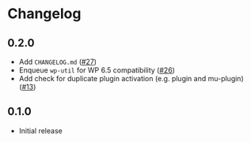 # Changelog

## 0.2.0
- Add `CHANGELOG.md` ([#27](https://github.com/salcode/wp-fast-login/issues/27))
- Enqueue `wp-util` for WP 6.5 compatibility ([#26](https://github.com/salcode/wp-fast-login/issues/26))
- Add check for duplicate plugin activation (e.g. plugin and mu-plugin) ([#13](https://github.com/salcode/wp-fast-login/issues/13))

## 0.1.0
- Initial release
